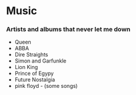 # Music

### Artists and albums that never let me down

* Queen
* ABBA
* Dire Straights
* Simon and Garfunkle
* Lion King
* Prince of Egypy
* Future Nostalgia
* pink floyd - \(some songs\)

